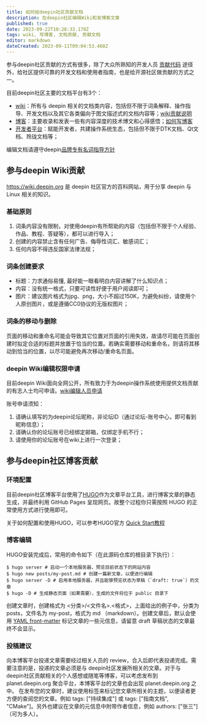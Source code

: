 ```yaml
---
title: 如何给deepin社区贡献文档
description: 在deepin社区编辑Wiki和发博客文章
published: true
date: 2023-09-22T10:28:33.178Z
tags: wiki, 写博客, 文档贡献, 贡献文档
editor: markdown
dateCreated: 2023-09-11T09:04:53.468Z
---
```


参与deepin社区贡献的方式有很多，除了大众所熟知的开发人员 [贡献代码](https://wiki.deepin.org/zh/05_HOW-TO/06_%E5%8F%82%E4%B8%8Edeepin%E8%B4%A1%E7%8C%AE%E7%9B%B8%E5%85%B3/%E5%A6%82%E4%BD%95%E8%B4%A1%E7%8C%AE%E4%BB%A3%E7%A0%81) 途径外，给社区提供可靠的开发文档和使用者指南，也是给开源社区做贡献的方式之一。

目前deepin社区主要的文档平台有3个：
- [wiki](https://wiki.deepin.org/)：所有与 deepin 相关的文档类内容，包括但不限于词条解释、操作指导、开发文档以及其它各类偏向于图文描述式的文档内容等；[wiki贡献说明](https://wiki.deepin.org/zh/00_wiki/02_wiki%E7%BC%96%E8%BE%91%E8%A7%84%E5%88%99%E8%AF%B4%E6%98%8E)
- [博客](https://blog.deepin.org/)：主要收录和发表一些有内容深度的技术博文和心得感悟；[如何写博客](https://blog.deepin.org/about/)
- [开发者平台](https://docs.deepin.org/)：赋能开发者，共建操作系统生态，包括但不限于DTK文档、Qt文档、玲珑文档等；

编辑文档请遵守deepin[品牌专有名词指导方针](/zh/03_技术规范/01_文档规范/品牌专有名词指导方针)

## 参与deepin Wiki贡献
https://wiki.deepin.org 是 deepin 社区官方的百科网站，用于分享 deepin 与 Linux 相关的知识。

### 基础原则
1. 词条内容没有限制，对使用deepin有所帮助的内容（包括但不限于个人经验、作品、教程、答疑等），都可以进行导入；
2. 创建的内容禁止含有任何广告、侮辱性词汇、敏感词汇；
3. 任何内容不得违反国家法律法规；

### 词条创建要求
- 标题：力求通俗易懂, 最好能一眼看明白内容讲解了什么知识点；
- 内容：没有统一格式，只要可读性好便于用户阅读即可；
- 图片：建议图片格式为jpg、png，大小不超过150K，为避免纠纷，请使用个人原创图片，或是遵循CC0协议的无版权图片；

### 词条的移动与删除
页面的移动和重命名可能会导致其它位置对页面的引用失效，故请尽可能在页面创建时拟定合适的标题并放置于恰当的位置。若确实需要移动和重命名，则请将其移动到恰当的位置，以尽可能避免再次移动/重命名页面。

### deepin Wiki编辑权限申请
目前deepin Wiki面向全网公开，所有致力于为deepin操作系统使用提供文档贡献的有志人士均可申请。[wiki编辑人员申请](https://wiki.deepin.org/zh/00_wiki/01_wiki%E7%BC%96%E8%BE%91%E4%BA%BA%E5%91%98%E7%94%B3%E8%AF%B7)

账号申请须知：
1. 请确认填写的为deepin论坛昵称，非论坛ID（通过论坛-账号中心，即可看到昵称信息）；
2. 请确认你的论坛账号已经绑定邮箱，仅绑定手机不行；
3. 请使用你的论坛账号在wiki上进行一次登录；

## 参与deepin社区博客贡献
### 环境配置
目前deepin社区博客平台使用了[HUGO](https://gohugo.io/)作为文章平台工具，进行博客文章的静态生成，并最终利用 GitHub Pages 呈现网页。故整个过程你只需按照 HUGO 的正常使用方式进行使用即可。

关于如何配置和使用HUGO，可以参考HUGO官方 [Quick Start教程](https://gohugo.io/getting-started/quick-start/)

### 博客编辑
HUGO安装完成后，常用的命令如下（在此源码仓库的根目录下执行）：

```
$ hugo server # 启动一个本地服务器，预览目前状态下的网站内容
$ hugo new posts/my-post.md # 创建一篇新文章，以便进行编辑
$ hugo server -D # 启用本地服务器，并且能够预览状态为草稿（`draft: true`）的文章
$ hugo -D # 生成静态页面（如果需要），生成的文件将位于 public 目录下
```

创建文章时，创建格式为 <分类>/<文件名>.<格式>，上面给出的例子中，分类为 posts，文件名为 my-post，格式为 md （markdown）。创建文章后，默认会使用 [YAML front-matter](https://gohugo.io/content-management/front-matter/) 标记文章的一些元信息，请留意 draft 草稿状态的文章最终不会显示。

### 投稿建议
向本博客平台投递文章需要经过相关人员的 review，合入后即代表投递完成。需要注意的是，投递的文章必须是与 deepin社区发展所相关的文章。对于与 deepin社区贡献相关的个人感想或随笔等博客，可以考虑发布到 planet.deepin.org 聚合平台，本博客平台的文章也会出现 planet.deepin.org 之中。
在发布您的文章时，建议使用标签来标记您文章所相关的主题，以便读者更方便的查阅您的文章。例如 tags: ["持续集成"] 或 tags: ["指南文档", "CMake"]。另外也建议在文章的元信息中附带作者信息，例如 authors: ["张三"]（可为多人）。